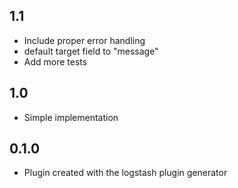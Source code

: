 ## 1.1
  - Include proper error handling
  - default target field to "message"
  - Add more tests

## 1.0
  - Simple implementation

## 0.1.0
  - Plugin created with the logstash plugin generator
